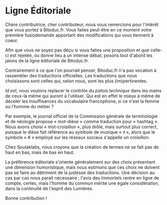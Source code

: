 Ligne Éditoriale
================

Chère contributrice, cher contributeur, nous vous remercions pour
l'intérêt que vous portez à Bitoduc.fr. Vous faites peut-être en ce moment
votre première fusiodemande apportant des modifications qui vous tiennent
à coeur.

Afin que vous ne soyez pas déçu si vous faites une proposition et que
celle-ci est rejetée, ou donne lieu à un intense débat, posons tout
d'abord les jalons de la ligne éditoriale de Bitoduc.fr.

Contrairement à ce que l'on pourrait penser, Bitoduc.fr n'a pas vocation à
rassembler des traductions officielles. Les traductions que nous
choisissons sont celles qui, selon nous, sont les plus (im)pertinentes. 

_Id est_, nous voulons replacer le contrôle du _patois technique_ dans les
mains de ceux-là même qui auront à l'utiliser. Qui est en effet le mieux à
même de déceler les insuffisances du vocabulaire francophone, si ce n'est
la femme ou l'homme du métier ?

Par exemple, le journal officiel de la Commission générale de terminologie
et de néologie propose « mot-dièse » comme traduction pour « hashtag ».
Nous avons choisi « mot-croisillon », plus drôle, mais surtout plus
correct, puisque le dièse fait référence au symbole de musique « ♯ »,
alors que le symbole « # » employé sur les réseaux sociaux s'appelle un
croisillon.

Chez Soulaklabs, nous croyons que la création de termes ne se fait pas de
haut en bas, mais de bas en haut.

La préférence éditoriale s'oriente généralement sur des choix présentant
une dimension humoristique, mais nous estimons que ces choix ne doivent
pas se faire au détriment de la justesse des traductions. Une décision au
cas par cas nous parait nécessaire ; l'avis des Immortels rentre en ligne
de compte, certes, mais l'homme du commun mérite une égale considération,
dans la continuité de l'esprit des Lumières.

Bonne contribution !
